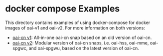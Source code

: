 # docker compose Examples

This directory contains examples of using docker-compose for docker images of oai-v1 and oai-v2.
For more information on both versions:
- [oai-cn v1](https://gitlab.eurecom.fr/mosaic5g/mosaic5g/-/wikis/tutorials/oai-cn): All-in-one oai-cn snap based on an old version of oai-cn.
- [oai-cn v2](https://gitlab.eurecom.fr/mosaic5g/mosaic5g/-/wikis/tutorials/oai-cn-v2): Modular version of oai-cn snaps, i.e. oai-hss, oai-mme, oai-spgwc, and oai-spgwu, based on the latest version of oai-cn.